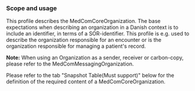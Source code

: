 ### Scope and usage 

This profile describes the MedComCoreOrganization. The base expectations when describing an organization in a Danish context is to include an identifier, in terms of a SOR-identifier. This profile is e.g. used to describe the organization responsible for an encounter or is the organization responsible for managing a patient's record.

__Note:__ When using an Organization as a sender, receiver or carbon-copy, please refer to the MedComMessagingOrganization. 

Please refer to the tab "Snapshot Table(Must support)" below for the definition of the required content of a MedComCoreOrganization.